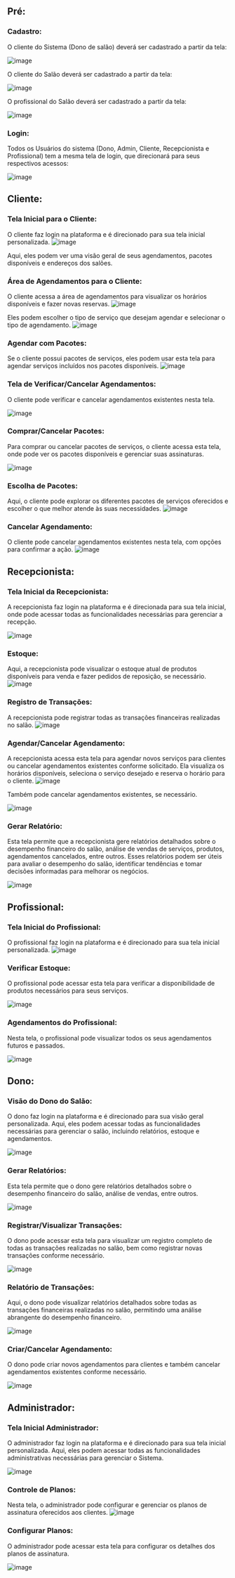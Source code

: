 ## Pré:
### Cadastro:
O cliente do Sistema (Dono de salão) deverá ser cadastrado a partir da tela:

![image](https://github.com/ARMCardoso/ES2/assets/103678227/8c802ddb-d0a0-4c05-9e3d-4c7414f7eda9)


O cliente do Salão deverá ser cadastrado a partir da tela:

![image](https://github.com/ARMCardoso/ES2/assets/103678227/17913084-aefd-4d2e-9222-e48d66cad7e3)


O profissional do Salão deverá ser cadastrado a partir da tela: 

![image](https://github.com/ARMCardoso/ES2/assets/103678227/a62d04e1-533a-49f5-826c-0d4736a5b8e3)



###  Login:
Todos os Usuários do sistema (Dono, Admin, Cliente, Recepcionista e Profissional) tem a mesma tela de login, que direcionará para seus respectivos acessos:

![image](https://github.com/ARMCardoso/ES2/assets/103678227/a4b69f5f-11dc-4dc2-9149-b18ad0178d5a)



## Cliente:

### Tela Inicial para o Cliente:
O cliente faz login na plataforma e é direcionado para sua tela inicial personalizada.
![image](https://github.com/ARMCardoso/ES2/assets/103678227/c2e41d7e-9ad7-4e09-923e-13c93b8aeeff)

Aqui, eles podem ver uma visão geral de seus agendamentos, pacotes disponíveis e endereços dos salões.


### Área de Agendamentos para o Cliente:
O cliente acessa a área de agendamentos para visualizar os horários disponíveis e fazer novas reservas.
![image](https://github.com/ARMCardoso/ES2/assets/103678227/50de34e3-4181-4da0-92de-5fccc4d343d1)


Eles podem escolher o tipo de serviço que desejam agendar e selecionar o tipo de agendamento.
![image](https://github.com/ARMCardoso/ES2/assets/103678227/b7fbf698-6d63-43d7-8ed0-e90d47a79782)



### Agendar com Pacotes:
Se o cliente possui pacotes de serviços, eles podem usar esta tela para agendar serviços incluídos nos pacotes disponíveis.
![image](https://github.com/ARMCardoso/ES2/assets/103678227/6900d8a9-fd2e-4138-8d57-7425a98723b9)



### Tela de Verificar/Cancelar Agendamentos:
O cliente pode verificar e cancelar agendamentos existentes nesta tela.

![image](https://github.com/ARMCardoso/ES2/assets/103678227/6ba8e12b-7678-4f4b-b04d-f04a555631dd)



### Comprar/Cancelar Pacotes:
Para comprar ou cancelar pacotes de serviços, o cliente acessa esta tela, onde pode ver os pacotes disponíveis e gerenciar suas assinaturas.

![image](https://github.com/ARMCardoso/ES2/assets/103678227/8cdd7866-96a1-4595-b257-2226d3bb3c03)



### Escolha de Pacotes:
Aqui, o cliente pode explorar os diferentes pacotes de serviços oferecidos e escolher o que melhor atende às suas necessidades.
![image](https://github.com/ARMCardoso/ES2/assets/103678227/b2e16627-6046-47cc-8334-b87d00dc92b7)



### Cancelar Agendamento:
O cliente pode cancelar agendamentos existentes nesta tela, com opções para confirmar a ação.
![image](https://github.com/ARMCardoso/ES2/assets/103678227/be33aef0-16a7-478a-8ab4-8194d2ee7053)



## Recepcionista:

### Tela Inicial da Recepcionista:
A recepcionista faz login na plataforma e é direcionada para sua tela inicial, onde pode acessar todas as funcionalidades necessárias para gerenciar a recepção.

![image](https://github.com/ARMCardoso/ES2/assets/103678227/755041a9-5dcf-4cab-bf3f-bb2e6fa500f0)



### Estoque:
Aqui, a recepcionista pode visualizar o estoque atual de produtos disponíveis para venda e fazer pedidos de reposição, se necessário.
![image](https://github.com/ARMCardoso/ES2/assets/103678227/627482e4-98bd-4dc0-9442-a125621b8452)



### Registro de Transações:
A recepcionista pode registrar todas as transações financeiras realizadas no salão.
![image](https://github.com/ARMCardoso/ES2/assets/103678227/e57e7a58-3c0a-4668-a35a-9d8b34481c29)



### Agendar/Cancelar Agendamento:
A recepcionista acessa esta tela para agendar novos serviços para clientes ou cancelar agendamentos existentes conforme solicitado.
Ela visualiza os horários disponíveis, seleciona o serviço desejado e reserva o horário para o cliente.
![image](https://github.com/ARMCardoso/ES2/assets/103678227/a75c3546-5e3f-46f3-8ad1-9a5cb4e7e3dc)

Também pode cancelar agendamentos existentes, se necessário.

![image](https://github.com/ARMCardoso/ES2/assets/103678227/0bd1c6f1-f330-4fb2-8878-13e096585199)



### Gerar Relatório:
Esta tela permite que a recepcionista gere relatórios detalhados sobre o desempenho financeiro do salão, análise de vendas de serviços, produtos, agendamentos cancelados, entre outros.
Esses relatórios podem ser úteis para avaliar o desempenho do salão, identificar tendências e tomar decisões informadas para melhorar os negócios.

![image](https://github.com/ARMCardoso/ES2/assets/103678227/2ad8e3eb-8f02-4d07-bb93-e6de963e8779)



## Profissional:

### Tela Inicial do Profissional:
O profissional faz login na plataforma e é direcionado para sua tela inicial personalizada.
![image](https://github.com/ARMCardoso/ES2/assets/103678227/7833d19d-aa99-4cf8-bd4a-7ebea272b796)



### Verificar Estoque:
O profissional pode acessar esta tela para verificar a disponibilidade de produtos necessários para seus serviços.

![image](https://github.com/ARMCardoso/ES2/assets/103678227/5f3a6b39-ce6b-4fb8-9d03-7c0f9a7baa69)



### Agendamentos do Profissional:
Nesta tela, o profissional pode visualizar todos os seus agendamentos futuros e passados.

![image](https://github.com/ARMCardoso/ES2/assets/103678227/7995d03c-ae7a-422d-82fd-238fa5ab4fbe)



## Dono:

### Visão do Dono do Salão:
O dono faz login na plataforma e é direcionado para sua visão geral personalizada.
Aqui, eles podem acessar todas as funcionalidades necessárias para gerenciar o salão, incluindo relatórios, estoque e agendamentos.

![image](https://github.com/ARMCardoso/ES2/assets/103678227/14694925-6018-4dd1-a202-e60a68e7eb98)



### Gerar Relatórios:
Esta tela permite que o dono gere relatórios detalhados sobre o desempenho financeiro do salão, análise de vendas, entre outros.

![image](https://github.com/ARMCardoso/ES2/assets/103678227/d6858e1a-34cf-4fc2-be01-748cb412ef83)



### Registrar/Visualizar Transações:
O dono pode acessar esta tela para visualizar um registro completo de todas as transações realizadas no salão, bem como registrar novas transações conforme necessário.

![image](https://github.com/ARMCardoso/ES2/assets/103678227/4d79f260-4f7f-455d-a3b0-83f8c776817b)



### Relatório de Transações:
Aqui, o dono pode visualizar relatórios detalhados sobre todas as transações financeiras realizadas no salão, permitindo uma análise abrangente do desempenho financeiro.

![image](https://github.com/ARMCardoso/ES2/assets/103678227/32572812-5511-45e6-86e9-14b126613f17)



### Criar/Cancelar Agendamento:
O dono pode criar novos agendamentos para clientes e também cancelar agendamentos existentes conforme necessário.

![image](https://github.com/ARMCardoso/ES2/assets/103678227/baee69e5-405a-47e6-bdb4-af3e58131421)



## Administrador:

### Tela Inicial Administrador:
O administrador faz login na plataforma e é direcionado para sua tela inicial personalizada.
Aqui, eles podem acessar todas as funcionalidades administrativas necessárias para gerenciar o Sistema.

![image](https://github.com/ARMCardoso/ES2/assets/103678227/5d512da2-9732-4cf0-8b95-e1f593d210b9)



### Controle de Planos:
Nesta tela, o administrador pode configurar e gerenciar os planos de assinatura oferecidos aos clientes.
![image](https://github.com/ARMCardoso/ES2/assets/103678227/261c088d-bf62-4cfc-ba80-aca6fa6bd6e5)



### Configurar Planos:
O administrador pode acessar esta tela para configurar os detalhes dos planos de assinatura.

![image](https://github.com/ARMCardoso/ES2/assets/103678227/c715e489-87bd-4f75-b8a7-7277178d6a4a)

